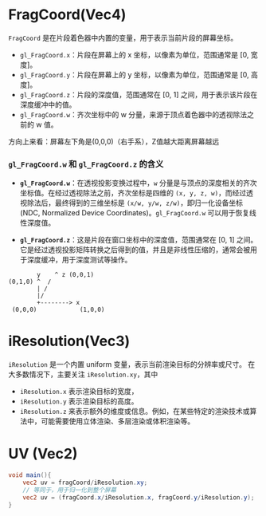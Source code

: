 # FragCoord(Vec4)
`FragCoord` 是在片段着色器中内置的变量，用于表示当前片段的屏幕坐标。
- `gl_FragCoord.x`：片段在屏幕上的 x 坐标，以像素为单位，范围通常是 [0, 宽度]。
- `gl_FragCoord.y`：片段在屏幕上的 y 坐标，以像素为单位，范围通常是 [0, 高度]。
- `gl_FragCoord.z`：片段的深度值，范围通常在 [0, 1] 之间，用于表示该片段在深度缓冲中的值。
- `gl_FragCoord.w`：齐次坐标中的 w 分量，来源于顶点着色器中的透视除法之前的 w 值。

方向上来看：屏幕左下角是(0,0,0)（右手系），Z值越大距离屏幕越远
### `gl_FragCoord.w` 和 `gl_FragCoord.z` 的含义

- **`gl_FragCoord.w`**：在透视投影变换过程中，`w` 分量是与顶点的深度相关的齐次坐标值。在经过透视除法之前，齐次坐标是四维的 `(x, y, z, w)`，而经过透视除法后，最终得到的三维坐标是 `(x/w, y/w, z/w)`，即归一化设备坐标 (NDC, Normalized Device Coordinates)。`gl_FragCoord.w` 可以用于恢复线性深度值。
    
- **`gl_FragCoord.z`**：这是片段在窗口坐标中的深度值，范围通常在 [0, 1] 之间。它是经过透视投影矩阵转换之后得到的值，并且是非线性压缩的，通常会被用于深度缓冲，用于深度测试等操作。
```
        y    ^ z (0,0,1)
(0,1,0) ^  / 
        | /
        |/
        +--------> x
 (0,0,0)            (1,0,0)

```


# iResolution(Vec3)
`iResolution` 是一个内置 uniform 变量，表示当前渲染目标的分辨率或尺寸。
在大多数情况下，主要关注 `iResolution.xy`，其中 
* `iResolution.x` 表示渲染目标的宽度，
* `iResolution.y` 表示渲染目标的高度。
* `iResolution.z` 来表示额外的维度或信息。例如，在某些特定的渲染技术或算法中，可能需要使用立体渲染、多层渲染或体积渲染等。


# UV (Vec2)

```glsl
void main(){
	vec2 uv = fragCoord/iResolution.xy;
	// 等同于，用于归一化到整个屏幕
	vec2 uv = (fragCoord.x/iResolution.x, fragCoord.y/iResolution.y);
}
```
